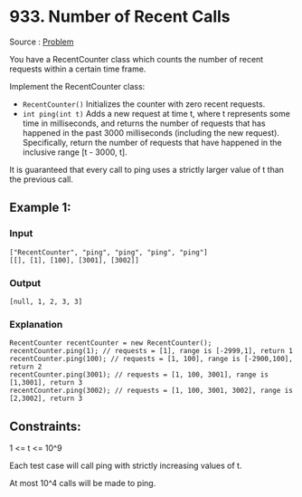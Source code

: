 # 933. Number of Recent Calls

Source : [Problem](https://leetcode.com/problems/number-of-recent-calls)

You have a RecentCounter class which counts the number of recent requests within a certain time frame.

Implement the RecentCounter class:

- `RecentCounter()` Initializes the counter with zero recent requests.
- `int ping(int t)` Adds a new request at time t, where t represents some time in milliseconds, and returns the number of requests that has happened in the past 3000 milliseconds (including the new request). Specifically, return the number of requests that have happened in the inclusive range [t - 3000, t].

It is guaranteed that every call to ping uses a strictly larger value of t than the previous call.

## Example 1:

### Input

    ["RecentCounter", "ping", "ping", "ping", "ping"]
    [[], [1], [100], [3001], [3002]]

### Output

    [null, 1, 2, 3, 3]

### Explanation

    RecentCounter recentCounter = new RecentCounter();
    recentCounter.ping(1); // requests = [1], range is [-2999,1], return 1
    recentCounter.ping(100); // requests = [1, 100], range is [-2900,100], return 2
    recentCounter.ping(3001); // requests = [1, 100, 3001], range is [1,3001], return 3
    recentCounter.ping(3002); // requests = [1, 100, 3001, 3002], range is [2,3002], return 3

## Constraints:

1 <= t <= 10^9

Each test case will call ping with strictly increasing values of t.

At most 10^4 calls will be made to ping.
